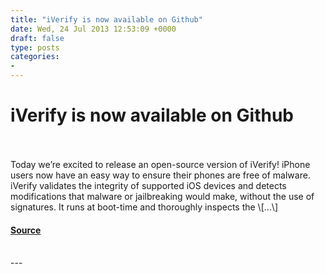 ```yaml
---
title: "iVerify is now available on Github"
date: Wed, 24 Jul 2013 12:53:09 +0000
draft: false
type: posts
categories: 
- 
---
```

# iVerify is now available on Github

<br/>

<br/>
Today we’re excited to release an open-source version of iVerify! iPhone users now have an easy way to ensure their phones are free of malware. iVerify validates the integrity of supported iOS devices and detects modifications that malware or jailbreaking would make, without the use of signatures. It runs at boot-time and thoroughly inspects the \[…\]

#### [Source](https://blog.trailofbits.com/2013/07/24/iverify-is-now-available-on-github/)

<br/>
---
